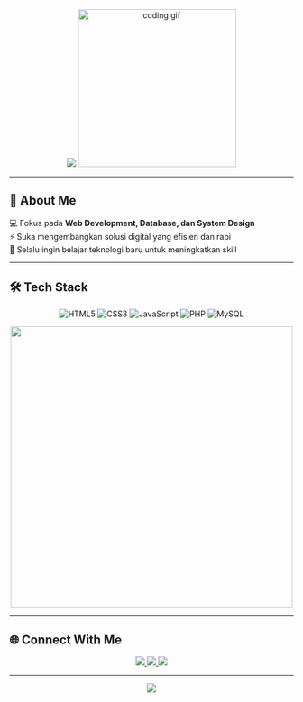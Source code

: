 <!-- HEADER -->
<div align="center">

<img src="https://capsule-render.vercel.app/api?type=waving&color=ff0000:800080&height=220&section=header&text=Christofio%20Adeputra%20Komar&fontSize=42&fontColor=ffffff&animation=fadeIn&fontAlignY=35&fontAlign=50&font=poppins"/>

<!-- Animated Coding GIF -->
<img src="https://media.giphy.com/media/qgQUggAC3Pfv687qPC/giphy.gif" width="280" alt="coding gif"/>

</div>

---

## 👋 About Me  

💻 Fokus pada **Web Development, Database, dan System Design**  
⚡ Suka mengembangkan solusi digital yang efisien dan rapi  
🚀 Selalu ingin belajar teknologi baru untuk meningkatkan skill  

---

## 🛠️ Tech Stack  

<div align="center">

![HTML5](https://img.shields.io/badge/HTML5-E34F26?style=for-the-badge&logo=html5&logoColor=white)
![CSS3](https://img.shields.io/badge/CSS3-1572B6?style=for-the-badge&logo=css3&logoColor=white)
![JavaScript](https://img.shields.io/badge/JavaScript-F7DF1E?style=for-the-badge&logo=javascript&logoColor=black)
![PHP](https://img.shields.io/badge/PHP-777BB4?style=for-the-badge&logo=php&logoColor=white)
![MySQL](https://img.shields.io/badge/MySQL-4479A1?style=for-the-badge&logo=mysql&logoColor=white)

<!-- Divider -->
<img src="https://user-images.githubusercontent.com/74038190/212284100-561aa473-3905-4a80-b561-0d28506553ee.gif" width="500"/>

</div>

---

## 🌐 Connect With Me  

<div align="center">

<a href="https://github.com/christofiokomar7" target="_blank">
  <img src="https://img.shields.io/badge/GitHub-CHRISTOFIOKOMAR7-181717?style=for-the-badge&logo=github&logoColor=white"/>
</a>

<a href="mailto:christofiokomar7@gmail.com" target="_blank">
  <img src="https://img.shields.io/badge/Gmail-christofiokomar7%40gmail.com-EA4335?style=for-the-badge&logo=gmail&logoColor=white"/>
</a>

<a href="https://linkedin.com/in/christofio-adeputra-komar" target="_blank">
  <img src="https://img.shields.io/badge/LinkedIn-Christofio%20Adeputra%20Komar-0A66C2?style=for-the-badge&logo=linkedin&logoColor=white"/>
</a>

</div>

---

<!-- FOOTER -->
<div align="center">

<img src="https://capsule-render.vercel.app/api?type=waving&color=800080:ff0000&height=120&section=footer"/>

</div>
